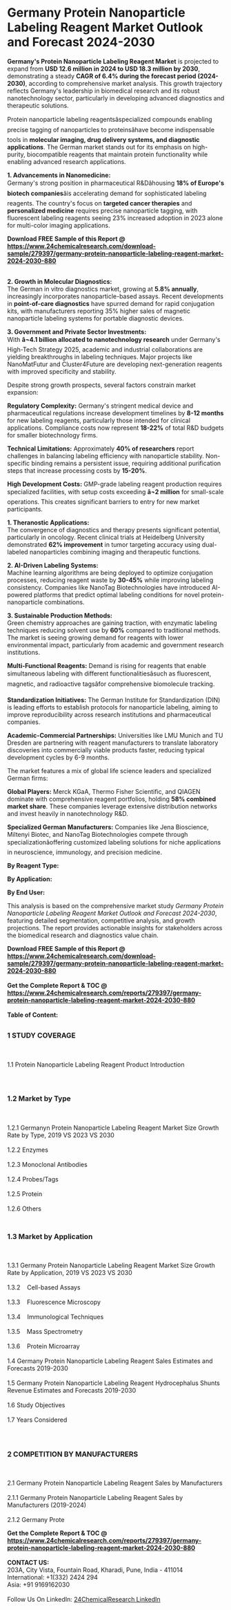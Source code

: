 <h1>Germany Protein Nanoparticle Labeling Reagent Market Outlook and Forecast 2024-2030</h1><p><strong>Germany's Protein Nanoparticle Labeling Reagent Market</strong> is projected to expand from <strong>USD 12.6 million in 2024 to USD 18.3 million by 2030</strong>, demonstrating a steady <strong>CAGR of 6.4% during the forecast period (2024-2030)</strong>, according to comprehensive market analysis. This growth trajectory reflects Germany's leadership in biomedical research and its robust nanotechnology sector, particularly in developing advanced diagnostics and therapeutic solutions.</p><p>Protein nanoparticle labeling reagentsâspecialized compounds enabling precise tagging of nanoparticles to proteinsâhave become indispensable tools in <strong>molecular imaging, drug delivery systems, and diagnostic applications</strong>. The German market stands out for its emphasis on high-purity, biocompatible reagents that maintain protein functionality while enabling advanced research applications.</p><p><strong>1. Advancements in Nanomedicine:</strong><br>
Germany's strong position in pharmaceutical R&amp;Dâhousing <strong>18% of Europe's biotech companies</strong>âis accelerating demand for sophisticated labeling reagents. The country's focus on <strong>targeted cancer therapies</strong> and <strong>personalized medicine</strong> requires precise nanoparticle tagging, with fluorescent labeling reagents seeing 23% increased adoption in 2023 alone for multi-color imaging applications.</p><div><b>Download FREE Sample of this Report @ 
            <a href="https://www.24chemicalresearch.com/download-sample/279397/germany-protein-nanoparticle-labeling-reagent-market-2024-2030-880">
            https://www.24chemicalresearch.com/download-sample/279397/germany-protein-nanoparticle-labeling-reagent-market-2024-2030-880</a></b></div><br><p><strong>2. Growth in Molecular Diagnostics:</strong><br>
The German in vitro diagnostics market, growing at <strong>5.8% annually</strong>, increasingly incorporates nanoparticle-based assays. Recent developments in <strong>point-of-care diagnostics</strong> have spurred demand for rapid conjugation kits, with manufacturers reporting 35% higher sales of magnetic nanoparticle labeling systems for portable diagnostic devices.</p><p><strong>3. Government and Private Sector Investments:</strong><br>
With <strong>â¬4.1 billion allocated to nanotechnology research</strong> under Germany's High-Tech Strategy 2025, academic and industrial collaborations are yielding breakthroughs in labeling techniques. Major projects like NanoMatFutur and Cluster4Future are developing next-generation reagents with improved specificity and stability.</p><p>Despite strong growth prospects, several factors constrain market expansion:</p><p><strong>Regulatory Complexity:</strong> Germany's stringent medical device and pharmaceutical regulations increase development timelines by <strong>8-12 months</strong> for new labeling reagents, particularly those intended for clinical applications. Compliance costs now represent <strong>18-22%</strong> of total R&amp;D budgets for smaller biotechnology firms.</p><p><strong>Technical Limitations:</strong> Approximately <strong>40% of researchers</strong> report challenges in balancing labeling efficiency with nanoparticle stability. Non-specific binding remains a persistent issue, requiring additional purification steps that increase processing costs by <strong>15-20%</strong>.</p><p><strong>High Development Costs:</strong> GMP-grade labeling reagent production requires specialized facilities, with setup costs exceeding <strong>â¬2 million</strong> for small-scale operations. This creates significant barriers to entry for new market participants.</p><p><strong>1. Theranostic Applications:</strong><br>
The convergence of diagnostics and therapy presents significant potential, particularly in oncology. Recent clinical trials at Heidelberg University demonstrated <strong>62% improvement</strong> in tumor targeting accuracy using dual-labeled nanoparticles combining imaging and therapeutic functions.</p><p><strong>2. AI-Driven Labeling Systems:</strong><br>
Machine learning algorithms are being deployed to optimize conjugation processes, reducing reagent waste by <strong>30-45%</strong> while improving labeling consistency. Companies like NanoTag Biotechnologies have introduced AI-powered platforms that predict optimal labeling conditions for novel protein-nanoparticle combinations.</p><p><strong>3. Sustainable Production Methods:</strong><br>
Green chemistry approaches are gaining traction, with enzymatic labeling techniques reducing solvent use by <strong>60%</strong> compared to traditional methods. The market is seeing growing demand for reagents with lower environmental impact, particularly from academic and government research institutions.</p><p><strong>Multi-Functional Reagents:</strong> Demand is rising for reagents that enable simultaneous labeling with different functionalitiesâsuch as fluorescent, magnetic, and radioactive tagsâfor comprehensive biomolecule tracking.</p><p><strong>Standardization Initiatives:</strong> The German Institute for Standardization (DIN) is leading efforts to establish protocols for nanoparticle labeling, aiming to improve reproducibility across research institutions and pharmaceutical companies.</p><p><strong>Academic-Commercial Partnerships:</strong> Universities like LMU Munich and TU Dresden are partnering with reagent manufacturers to translate laboratory discoveries into commercially viable products faster, reducing typical development cycles by 6-9 months.</p><p>The market features a mix of global life science leaders and specialized German firms:</p><p><strong>Global Players:</strong> Merck KGaA, Thermo Fisher Scientific, and QIAGEN dominate with comprehensive reagent portfolios, holding <strong>58% combined market share</strong>. These companies leverage extensive distribution networks and invest heavily in nanotechnology R&amp;D.</p><p><strong>Specialized German Manufacturers:</strong> Companies like Jena Bioscience, Miltenyi Biotec, and NanoTag Biotechnologies compete through specializationâoffering customized labeling solutions for niche applications in neuroscience, immunology, and precision medicine.</p><p><strong>By Reagent Type:</strong></p><p><strong>By Application:</strong></p><p><strong>By End User:</strong></p><p>This analysis is based on the comprehensive market study <em>Germany Protein Nanoparticle Labeling Reagent Market Outlook and Forecast 2024-2030</em>, featuring detailed segmentation, competitive analysis, and growth projections. The report provides actionable insights for stakeholders across the biomedical research and diagnostics value chain.</p><div><b>Download FREE Sample of this Report @ 
            <a href="https://www.24chemicalresearch.com/download-sample/279397/germany-protein-nanoparticle-labeling-reagent-market-2024-2030-880">
            https://www.24chemicalresearch.com/download-sample/279397/germany-protein-nanoparticle-labeling-reagent-market-2024-2030-880</a></b></div><br><div><b>Get the Complete Report & TOC @ 
            <a href="https://www.24chemicalresearch.com/reports/279397/germany-protein-nanoparticle-labeling-reagent-market-2024-2030-880">
            https://www.24chemicalresearch.com/reports/279397/germany-protein-nanoparticle-labeling-reagent-market-2024-2030-880</a></b></div><br>
            <b>Table of Content:</b><p><h2><span style="font-size:16px"><strong>1 STUDY COVERAGE</strong></span></h2><br />
<p>1.1 Protein Nanoparticle Labeling Reagent Product Introduction</p><br />
<h2><span style="font-size:16px"><strong>1.2 Market by Type</strong></span></h2><br />
<p>1.2.1 Germanyn Protein Nanoparticle Labeling Reagent Market Size Growth Rate by Type, 2019 VS 2023 VS 2030<br /><br />
1.2.2 Enzymes&nbsp;&nbsp; &nbsp;<br /><br />
1.2.3 Monoclonal Antibodies<br /><br />
1.2.4 Probes/Tags<br /><br />
1.2.5 Protein<br /><br />
1.2.6 Others<br /><br />
<h2><span style="font-size:16px"><strong>1.3 Market by Application</strong></span></h2><br />
<p>1.3.1 Germany Protein Nanoparticle Labeling Reagent Market Size Growth Rate by Application, 2019 VS 2023 VS 2030<br /><br />
1.3.2&nbsp;&nbsp; &nbsp;Cell-based Assays<br /><br />
1.3.3&nbsp;&nbsp; &nbsp;Fluorescence Microscopy<br /><br />
1.3.4&nbsp;&nbsp; &nbsp;Immunological Techniques<br /><br />
1.3.5&nbsp;&nbsp; &nbsp;Mass Spectrometry<br /><br />
1.3.6&nbsp;&nbsp; &nbsp;Protein Microarray<br /><br />
1.4 Germany Protein Nanoparticle Labeling Reagent Sales Estimates and Forecasts 2019-2030<br /><br />
1.5 Germany Protein Nanoparticle Labeling Reagent Hydrocephalus Shunts Revenue Estimates and Forecasts 2019-2030<br /><br />
1.6 Study Objectives<br /><br />
1.7 Years Considered</p><br />
<h2><span style="font-size:16px"><strong>2 COMPETITION BY MANUFACTURERS</strong></span></h2><br />
<p>2.1 Germany Protein Nanoparticle Labeling Reagent Sales by Manufacturers<br /><br />
2.1.1 Germany Protein Nanoparticle Labeling Reagent Sales by Manufacturers (2019-2024)<br /><br />
2.1.2 Germany Prote</p><div><b>Get the Complete Report & TOC @ 
            <a href="https://www.24chemicalresearch.com/reports/279397/germany-protein-nanoparticle-labeling-reagent-market-2024-2030-880">
            https://www.24chemicalresearch.com/reports/279397/germany-protein-nanoparticle-labeling-reagent-market-2024-2030-880</a></b></div><br><b>CONTACT US:</b><br>
            203A, City Vista, Fountain Road, Kharadi, Pune, India - 411014<br>
            International: +1(332) 2424 294<br>
            Asia: +91 9169162030 <br><br>
            Follow Us On LinkedIn: <a href="https://www.linkedin.com/company/24chemicalresearch/">24ChemicalResearch LinkedIn</a>